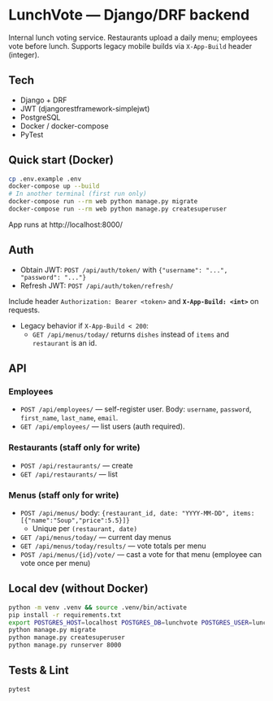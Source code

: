 # LunchVote — Django/DRF backend

Internal lunch voting service. Restaurants upload a daily menu; employees vote before lunch. 
Supports legacy mobile builds via `X-App-Build` header (integer).

## Tech
- Django + DRF
- JWT (djangorestframework-simplejwt)
- PostgreSQL
- Docker / docker-compose
- PyTest

## Quick start (Docker)
```bash
cp .env.example .env
docker-compose up --build
# In another terminal (first run only)
docker-compose run --rm web python manage.py migrate
docker-compose run --rm web python manage.py createsuperuser
```
App runs at http://localhost:8000/

## Auth
- Obtain JWT: `POST /api/auth/token/` with `{"username": "...", "password": "..."}`
- Refresh JWT: `POST /api/auth/token/refresh/`

Include header `Authorization: Bearer <token>` and **`X-App-Build: <int>`** on requests.
- Legacy behavior if `X-App-Build < 200`:
  - `GET /api/menus/today/` returns `dishes` instead of `items` and `restaurant` is an id.

## API
### Employees
- `POST /api/employees/` — self-register user. Body: `username`, `password`, `first_name`, `last_name`, `email`.
- `GET /api/employees/` — list users (auth required).

### Restaurants (staff only for write)
- `POST /api/restaurants/` — create
- `GET /api/restaurants/` — list

### Menus (staff only for write)
- `POST /api/menus/` body: `{restaurant_id, date: "YYYY-MM-DD", items: [{"name":"Soup","price":5.5}]}`
  - Unique per `(restaurant, date)`
- `GET /api/menus/today/` — current day menus
- `GET /api/menus/today/results/` — vote totals per menu
- `POST /api/menus/{id}/vote/` — cast a vote for that menu (employee can vote once per menu)

## Local dev (without Docker)
```bash
python -m venv .venv && source .venv/bin/activate
pip install -r requirements.txt
export POSTGRES_HOST=localhost POSTGRES_DB=lunchvote POSTGRES_USER=lunchvote POSTGRES_PASSWORD=lunchvote
python manage.py migrate
python manage.py createsuperuser
python manage.py runserver 8000
```

## Tests & Lint
```bash
pytest
```

